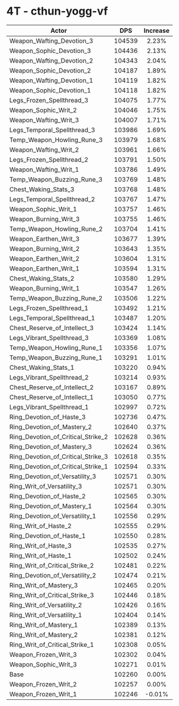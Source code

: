 # 4T - cthun-yogg-vf
| Actor | DPS | Increase |
|---|:---:|:---:|
|Weapon_Wafting_Devotion_3|104539|2.23%|
|Weapon_Sophic_Devotion_3|104436|2.13%|
|Weapon_Wafting_Devotion_2|104343|2.04%|
|Weapon_Sophic_Devotion_2|104187|1.89%|
|Weapon_Wafting_Devotion_1|104119|1.82%|
|Weapon_Sophic_Devotion_1|104118|1.82%|
|Legs_Frozen_Spellthread_3|104075|1.77%|
|Weapon_Sophic_Writ_2|104046|1.75%|
|Weapon_Wafting_Writ_3|104007|1.71%|
|Legs_Temporal_Spellthread_3|103986|1.69%|
|Temp_Weapon_Howling_Rune_3|103979|1.68%|
|Weapon_Wafting_Writ_2|103961|1.66%|
|Legs_Frozen_Spellthread_2|103791|1.50%|
|Weapon_Wafting_Writ_1|103786|1.49%|
|Temp_Weapon_Buzzing_Rune_3|103769|1.48%|
|Chest_Waking_Stats_3|103768|1.48%|
|Legs_Temporal_Spellthread_2|103767|1.47%|
|Weapon_Sophic_Writ_1|103757|1.46%|
|Weapon_Burning_Writ_3|103755|1.46%|
|Temp_Weapon_Howling_Rune_2|103704|1.41%|
|Weapon_Earthen_Writ_3|103677|1.39%|
|Weapon_Burning_Writ_2|103643|1.35%|
|Weapon_Earthen_Writ_2|103604|1.31%|
|Weapon_Earthen_Writ_1|103594|1.31%|
|Chest_Waking_Stats_2|103580|1.29%|
|Weapon_Burning_Writ_1|103547|1.26%|
|Temp_Weapon_Buzzing_Rune_2|103506|1.22%|
|Legs_Frozen_Spellthread_1|103492|1.21%|
|Legs_Temporal_Spellthread_1|103487|1.20%|
|Chest_Reserve_of_Intellect_3|103424|1.14%|
|Legs_Vibrant_Spellthread_3|103369|1.08%|
|Temp_Weapon_Howling_Rune_1|103356|1.07%|
|Temp_Weapon_Buzzing_Rune_1|103291|1.01%|
|Chest_Waking_Stats_1|103220|0.94%|
|Legs_Vibrant_Spellthread_2|103214|0.93%|
|Chest_Reserve_of_Intellect_2|103167|0.89%|
|Chest_Reserve_of_Intellect_1|103050|0.77%|
|Legs_Vibrant_Spellthread_1|102997|0.72%|
|Ring_Devotion_of_Haste_3|102736|0.47%|
|Ring_Devotion_of_Mastery_2|102640|0.37%|
|Ring_Devotion_of_Critical_Strike_2|102628|0.36%|
|Ring_Devotion_of_Mastery_3|102624|0.36%|
|Ring_Devotion_of_Critical_Strike_3|102618|0.35%|
|Ring_Devotion_of_Critical_Strike_1|102594|0.33%|
|Ring_Devotion_of_Versatility_3|102571|0.30%|
|Ring_Writ_of_Versatility_3|102571|0.30%|
|Ring_Devotion_of_Haste_2|102565|0.30%|
|Ring_Devotion_of_Mastery_1|102564|0.30%|
|Ring_Devotion_of_Versatility_1|102556|0.29%|
|Ring_Writ_of_Haste_2|102555|0.29%|
|Ring_Devotion_of_Haste_1|102550|0.28%|
|Ring_Writ_of_Haste_3|102535|0.27%|
|Ring_Writ_of_Haste_1|102502|0.24%|
|Ring_Writ_of_Critical_Strike_2|102481|0.22%|
|Ring_Devotion_of_Versatility_2|102474|0.21%|
|Ring_Writ_of_Mastery_3|102465|0.20%|
|Ring_Writ_of_Critical_Strike_3|102446|0.18%|
|Ring_Writ_of_Versatility_2|102426|0.16%|
|Ring_Writ_of_Versatility_1|102404|0.14%|
|Ring_Writ_of_Mastery_1|102389|0.13%|
|Ring_Writ_of_Mastery_2|102381|0.12%|
|Ring_Writ_of_Critical_Strike_1|102308|0.05%|
|Weapon_Frozen_Writ_3|102302|0.04%|
|Weapon_Sophic_Writ_3|102271|0.01%|
|Base|102260|0.00%|
|Weapon_Frozen_Writ_2|102257|0.00%|
|Weapon_Frozen_Writ_1|102246|-0.01%|
